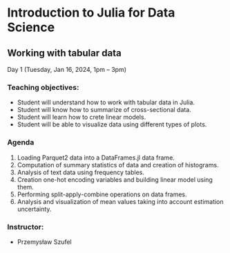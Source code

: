 # Introduction to Julia for Data Science
## Working with tabular data
Day 1 (Tuesday, Jan 16, 2024, 1pm – 3pm)

### Teaching objectives:
- Student will understand how to work with tabular data in Julia.
- Student will know how to summarize of cross-sectional data.
- Student will learn how to crete linear models.
- Student will be able to visualize data using different types of plots.

### Agenda
1. Loading Parquet2 data into a DataFrames.jl data frame.
2. Computation of summary statistics of data and creation of histograms.
3. Analysis of text data using frequency tables.
4. Creation one-hot encoding variables and building linear model using them.
5. Performing split-apply-combine operations on data frames.
6. Analysis and visualization of mean values taking into account estimation uncertainty.

### Instructor:
- Przemysław Szufel
